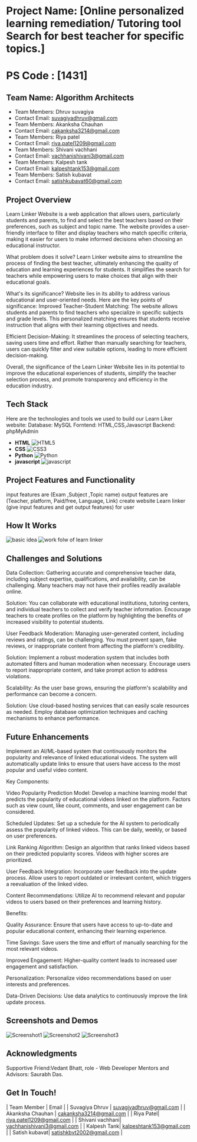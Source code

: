 # Project Name: [Online personalized learning remediation/ Tutoring tool Search for best teacher for specific topics.]
# PS Code : [1431] 

## Team Name: Algorithm Architects
- Team Members: Dhruv suvagiya
- Contact Email: suvagiyadhruv@gmail.com
- Team Members: Akanksha Chauhan
- Contact Email: cakanksha3214@gmail.com
- Team Members: Riya patel
- Contact Email: riya.patel1209@gmail.com
- Team Members: Shivani vachhani
- Contact Email: vachhanishivani3@gmail.com
- Team Members: Kalpesh tank
- Contact Email: kalpeshtank153@gmail.com
- Team Members: Satish kubavat
- Contact Email: satishkubavat60@gmail.com


## Project Overview 
       
 Learn Linker Website is a web application that allows users, particularly students and parents, to find and select the best teachers based on their preferences, such as subject and topic name. The website provides a user-friendly interface to filter and display teachers who match specific criteria, making it easier for users to make informed decisions when choosing an educational instructor.

 What problem does it solve?
 Learn Linker website aims to streamline the process of finding the best teacher, ultimately enhancing the quality of education and learning experiences for students. It simplifies the search for teachers while empowering users to make choices that align with their educational goals.

 What's its significance? 
 Website lies in its ability to address various educational and user-oriented needs. Here are the key points of significance:
 Improved Teacher-Student Matching: The website allows students and parents to find teachers who specialize in specific subjects and grade levels. This personalized matching ensures that students receive instruction that aligns with their learning objectives and needs.

 Efficient Decision-Making: It streamlines the process of selecting teachers, saving users time and effort. Rather than manually searching for teachers, users can quickly filter and view suitable options, leading to more efficient decision-making.

 Overall, the significance of the Learn Linker Website lies in its potential to improve the educational experiences of students, simplify the teacher selection process, and promote transparency and efficiency in the education industry. 



## Tech Stack 
Here are the technologies and tools we used to build our Learn Liker website:
Database: MySQL
Forntend: HTML,CSS,Javascript
Backend: phpMyAdmin

* **HTML** <img src="https://img.shields.io/badge/HTML5-E34F2C?style=for-the-badge&logo=html5" alt="HTML5">
* **CSS** <img src="https://img.shields.io/badge/CSS3-1572B6?style=for-the-badge&logo=css3" alt="CSS3">
* **Python** <img src="https://img.shields.io/badge/Python-3776AB?style=for-the-badge&logo=python" alt="Python">
* **javascript** <img src="https://img.shields.io/badge/javascript-blue?logo=javascript" alt="javascript">


## Project Features and Functionality 
input features are (Exam ,Subject ,Topic name)
output features are (Teacher, platform, Paid/free, Language, Link)
create website Learn linker (give input features and get output features) for user
## How It Works 
<img src="https://github.com/Suvagiyadhruv/LearnLinker/blob/main/pictures2.png" alt="basic idea">
<img src="https://github.com/Suvagiyadhruv/LearnLinker/blob/main/Screenshot%202023-09-27%20103855.png" alt="work folw of learn linker">

## Challenges and Solutions 
Data Collection: Gathering accurate and comprehensive teacher data, including subject expertise, qualifications, and availability, can be challenging. Many teachers may not have their profiles readily available online.

Solution: You can collaborate with educational institutions, tutoring centers, and individual teachers to collect and verify teacher information. Encourage teachers to create profiles on the platform by highlighting the benefits of increased visibility to potential students.

User Feedback Moderation: Managing user-generated content, including reviews and ratings, can be challenging. You must prevent spam, fake reviews, or inappropriate content from affecting the platform's credibility.

Solution: Implement a robust moderation system that includes both automated filters and human moderation when necessary. Encourage users to report inappropriate content, and take prompt action to address violations.

Scalability: As the user base grows, ensuring the platform's scalability and performance can become a concern.

Solution: Use cloud-based hosting services that can easily scale resources as needed. Employ database optimization techniques and caching mechanisms to enhance performance.

## Future Enhancements 
Implement an AI/ML-based system that continuously monitors the popularity and relevance of linked educational videos. The system will automatically update links to ensure that users have access to the most popular and useful video content.

Key Components:

Video Popularity Prediction Model: Develop a machine learning model that predicts the popularity of educational videos linked on the platform. Factors such as view count, like count, comments, and user engagement can be considered.

Scheduled Updates: Set up a schedule for the AI system to periodically assess the popularity of linked videos. This can be daily, weekly, or based on user preferences.

Link Ranking Algorithm: Design an algorithm that ranks linked videos based on their predicted popularity scores. Videos with higher scores are prioritized.

User Feedback Integration: Incorporate user feedback into the update process. Allow users to report outdated or irrelevant content, which triggers a reevaluation of the linked video.

Content Recommendations: Utilize AI to recommend relevant and popular videos to users based on their preferences and learning history.

Benefits:

Quality Assurance: Ensure that users have access to up-to-date and popular educational content, enhancing their learning experience.

Time Savings: Save users the time and effort of manually searching for the most relevant videos.

Improved Engagement: Higher-quality content leads to increased user engagement and satisfaction.

Personalization: Personalize video recommendations based on user interests and preferences.

Data-Driven Decisions: Use data analytics to continuously improve the link update process.

## Screenshots and Demos 
<img src="https://github.com/Suvagiyadhruv/LearnLinker/blob/main/image2002.png" alt="Screenshot1">
<img src="https://github.com/Suvagiyadhruv/LearnLinker/blob/main/image2003.png" alt="Screenshot2">
<img src="https://github.com/Suvagiyadhruv/LearnLinker/blob/main/image2004.png" alt="Screenshot3">

## Acknowledgments 
Supportive Friend:Vedant Bhatt, role - Web Developer
Mentors and Advisors: Saurabh Das.


## Get In Touch! 


| Team Member | Email |
| Suvagiya Dhruv | [suvagiyadhruv@gmail.com](mailto:suvagiyadhruv@gmail.com) |
| Akanksha Chauhan | [cakanksha3214@gmail.com](mailto:cakanksha3214@gmail.com) |
| Riya Patel| [riya.patel1209@gmail.com](mailto:riya.patel1209@gmail.com) |
| Shivani vachhani| [vachhanishivani3@gmail.com](mailto:vachhanishivani3@gmail.com) |
| Kalpesh Tank| [kalpeshtank153@gmail.com](mailto:kalpeshtank153@gmail.com) |
| Satish kubavat| [satishkbvt2002@gmail.com](mailto:satishkubavat60@gmail.com) |


